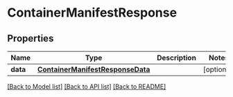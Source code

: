 # ContainerManifestResponse

## Properties
Name | Type | Description | Notes
------------ | ------------- | ------------- | -------------
**data** | [**ContainerManifestResponseData**](ContainerManifestResponseData.md) |  | [optional] 

[[Back to Model list]](../README.md#documentation-for-models) [[Back to API list]](../README.md#documentation-for-api-endpoints) [[Back to README]](../README.md)



